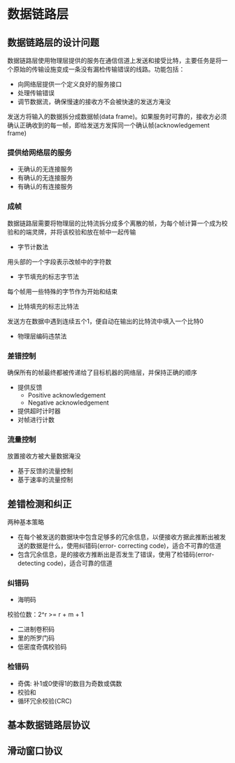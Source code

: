 # 数据链路层

## 数据链路层的设计问题

数据链路层使用物理层提供的服务在通信信道上发送和接受比特，主要任务是将一个原始的传输设施变成一条没有漏检传输错误的线路。功能包括：

- 向网络层提供一个定义良好的服务接口
- 处理传输错误
- 调节数据流，确保慢速的接收方不会被快速的发送方淹没

发送方将输入的数据拆分成数据帧(data frame)。如果服务时可靠的，接收方必须确认正确收到的每一帧，即给发送方发挥同一个确认帧(acknowledgement frame)
### 提供给网络层的服务

- 无确认的无连接服务
- 有确认的无连接服务
- 有确认的有连接服务

### 成帧

数据链路层需要将物理层的比特流拆分成多个离散的帧，为每个帧计算一个成为校验和的端灵牌，并将该校验和放在帧中一起传输

- 字节计数法

用头部的一个字段表示改帧中的字符数

- 字节填充的标志字节法

每个帧用一些特殊的字节作为开始和结束

- 比特填充的标志比特法

发送方在数据中遇到连续五个1，便自动在输出的比特流中填入一个比特0

- 物理层编码违禁法

### 差错控制

确保所有的帧最终都被传递给了目标机器的网络层，并保持正确的顺序

- 提供反馈
  - Positive acknowledgement
  - Negative acknowledgement
- 提供超时计时器
- 对帧进行计数

### 流量控制

放置接收方被大量数据淹没

- 基于反馈的流量控制
- 基于速率的流量控制


## 差错检测和纠正

两种基本策略

- 在每个被发送的数据块中包含足够多的冗余信息，以便接收方据此推断出被发送的数据是什么，使用纠错码(error- correcting code)，适合不可靠的信道
- 包含冗余信息，是的接收方推断出是否发生了错误，使用了检错码(error-detecting code)，适合可靠的信道

### 纠错码

- 海明码

校验位数：2^r >= r + m + 1

- 二进制卷积码
- 里的所罗门码
- 低密度奇偶校验码

### 检错码

- 奇偶: 补1或0使得1的数目为奇数或偶数
- 校验和
- 循环冗余校验(CRC)

## 基本数据链路层协议

## 滑动窗口协议